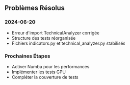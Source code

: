 ## Problèmes Résolus

### 2024-06-20
- Erreur d'import TechnicalAnalyzer corrigée
- Structure des tests réorganisée
- Fichiers indicators.py et technical_analyzer.py stabilisés

### Prochaines Étapes
- Activer Numba pour les performances
- Implémenter les tests GPU
- Compléter la couverture de tests
